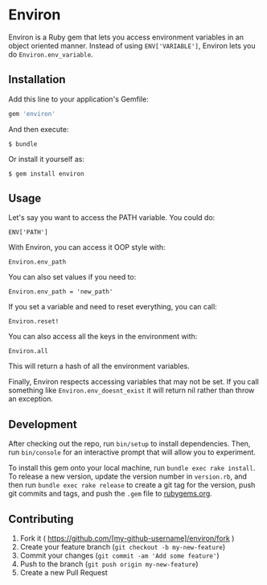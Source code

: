# Environ

Environ is a Ruby gem that lets you access environment variables in an object oriented manner.  Instead of using `ENV['VARIABLE']`, Environ lets you do `Environ.env_variable`.

## Installation

Add this line to your application's Gemfile:

```ruby
gem 'environ'
```

And then execute:

    $ bundle

Or install it yourself as:

    $ gem install environ

## Usage

Let's say you want to access the PATH variable.  You could do:

    ENV['PATH']

With Environ, you can access it OOP style with:

    Environ.env_path

You can also set values if you need to:

    Environ.env_path = 'new_path'

If you set a variable and need to reset everything, you can call:

    Environ.reset!

You can also access all the keys in the environment with:

    Environ.all

This will return a hash of all the environment variables.

Finally, Environ respects accessing variables that may not be set.  If you call something like `Environ.env_doesnt_exist` it will return nil rather than throw an exception.

## Development

After checking out the repo, run `bin/setup` to install dependencies. Then, run `bin/console` for an interactive prompt that will allow you to experiment.

To install this gem onto your local machine, run `bundle exec rake install`. To release a new version, update the version number in `version.rb`, and then run `bundle exec rake release` to create a git tag for the version, push git commits and tags, and push the `.gem` file to [rubygems.org](https://rubygems.org).

## Contributing

1. Fork it ( https://github.com/[my-github-username]/environ/fork )
2. Create your feature branch (`git checkout -b my-new-feature`)
3. Commit your changes (`git commit -am 'Add some feature'`)
4. Push to the branch (`git push origin my-new-feature`)
5. Create a new Pull Request
